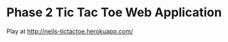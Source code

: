 Phase 2 Tic Tac Toe Web Application
===================================

Play at http://neils-tictactoe.herokuapp.com/